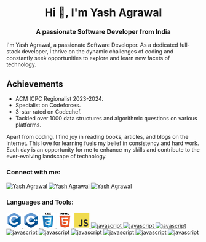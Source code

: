<h1 align="center">Hi 👋, I'm Yash Agrawal</h1>
<h3 align="center">A passionate Software Developer from India</h3>

I'm Yash Agrawal, a passionate Software Developer. As a dedicated full-stack developer, I thrive on the dynamic challenges of coding and constantly seek opportunities to explore and learn new facets of technology.

## Achievements

- ACM ICPC Regionalist 2023-2024.
- Specialist on Codeforces.
- 3-star rated on Codechef.
- Tackled over 1000 data structures and algorithmic questions on various platforms.


Apart from coding, I find joy in reading books, articles, and blogs on the internet. This love for learning fuels my belief in consistency and hard work. Each day is an opportunity for me to enhance my skills and contribute to the ever-evolving landscape of technology.


<h3 align="left">Connect with me:</h3>
<p align="left">
<a href="https://www.linkedin.com/in/yash-agrawal-514974229/" target="blank"><img align="center" src="https://raw.githubusercontent.com/rahuldkjain/github-profile-readme-generator/master/src/images/icons/Social/linked-in-alt.svg" alt="Yash Agrawal" height="30" width="40" /></a>
<a href="https://twitter.com/agrawal_ya17233" target="blank"><img align="center" src="https://s3-alpha.figma.com/hub/file/3895667468/c9e44cf2-c903-4386-9ef4-c68f26b71b85-cover.png" alt="Yash Agrawal" height="30" width="40" /></a>
<a href="https://codeforces.com/profile/Yash_92" target="blank"><img align="center" src="https://store-images.s-microsoft.com/image/apps.48094.14504742535903781.aedbca21-113a-48f4-b001-4204e73b22fc.503f883f-8339-4dc5-8609-81713a59281f" alt="Yash Agrawal" height="30" width="40" /></a>
</p>
 
<h3 align="left">Languages and Tools:</h3>
<p align="left"> <a href="https://www.cprogramming.com/" target="_blank" rel="noreferrer"> <img src="https://raw.githubusercontent.com/devicons/devicon/master/icons/c/c-original.svg" alt="c" width="40" height="40"/> </a> 
<a href="https://www.w3schools.com/cpp/" target="_blank" rel="noreferrer"> <img src="https://raw.githubusercontent.com/devicons/devicon/master/icons/cplusplus/cplusplus-original.svg" alt="cplusplus" width="40" height="40"/> </a> 
<a href="https://www.w3schools.com/css/" target="_blank" rel="noreferrer"> <img src="https://raw.githubusercontent.com/devicons/devicon/master/icons/css3/css3-original-wordmark.svg" alt="css3" width="40" height="40"/> </a>
<a href="https://www.w3.org/html/" target="_blank" rel="noreferrer"> <img src="https://raw.githubusercontent.com/devicons/devicon/master/icons/html5/html5-original-wordmark.svg" alt="html5" width="40" height="40"/> </a> 
<a href="https://developer.mozilla.org/en-US/docs/Web/JavaScript" target="_blank" rel="noreferrer"> <img src="https://raw.githubusercontent.com/devicons/devicon/master/icons/javascript/javascript-original.svg" alt="javascript" width="40" height="40"/> </a>
<a href="https://react.dev/" target="_blank" rel="noreferrer"> <img src="https://cdn.iconscout.com/icon/free/png-256/free-react-1-282599.png" alt="javascript" width="40" height="40"/> </a>
<a href="https://nodejs.org/api/documentation.html" target="_blank" rel="noreferrer"> <img src="https://upload.wikimedia.org/wikipedia/commons/thumb/d/d9/Node.js_logo.svg/2560px-Node.js_logo.svg.png" alt="javascript" width="40" height="40"/> </a>
<a href="https://expressjs.com/" target="_blank" rel="noreferrer"> <img src="https://upload.wikimedia.org/wikipedia/commons/6/64/Expressjs.png" alt="javascript" width="40" height="40"/> </a>
<a href="https://www.mongodb.com/" target="_blank" rel="noreferrer"> <img src="https://miro.medium.com/v2/resize:fit:512/1*doAg1_fMQKWFoub-6gwUiQ.png" alt="javascript" width="40" height="40"/> </a>
 <a href="https://socket.io/" target="_blank" rel="noreferrer"> <img src="https://upload.wikimedia.org/wikipedia/commons/9/96/Socket-io.svg" alt="javascript" width="40" height="40"/> </a>
 <a href="https://www.chartjs.org/" target="_blank" rel="noreferrer"> <img src="https://miro.medium.com/v2/resize:fit:353/1*lJY86WV3-67GbEcvvMTpwQ.png" alt="javascript" width="40" height="40"/> </a>
<a href="https://tailwindcss.com/" target="_blank" rel="noreferrer"> <img src="https://upload.wikimedia.org/wikipedia/commons/thumb/d/d5/Tailwind_CSS_Logo.svg/2560px-Tailwind_CSS_Logo.svg.png" alt="javascript" width="40" height="40"/> </a>
<a href="https://getbootstrap.com/" target="_blank" rel="noreferrer"> <img src="https://upload.wikimedia.org/wikipedia/commons/thumb/b/b2/Bootstrap_logo.svg/800px-Bootstrap_logo.svg.png" alt="javascript" width="40" height="40"/> </a>
<a href="https://ant.design/" target="_blank" rel="noreferrer"> <img src="https://static-00.iconduck.com/assets.00/ant-design-icon-2048x2046-dl3neb73.png" alt="javascript" width="40" height="40"/> </a>
</p>





